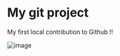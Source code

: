 # My git project

My first local contribution to Github !!

![image](https://github.com/user-attachments/assets/ea646bae-a974-46a7-91f8-f273d9cbf995)

